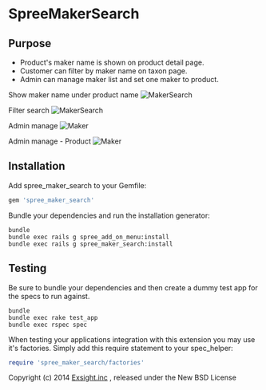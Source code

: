 SpreeMakerSearch
================

Purpose
-------
* Product's maker name is shown on product detail page.
* Customer can filter by maker name on taxon page.
* Admin can manage maker list and set one maker to product.

Show maker name under product name
![MakerSearch](https://raw.githubusercontent.com/wiki/digitalm/spree_maker_search/images/makersearch2.jpg)

Filter search
![MakerSearch](https://raw.githubusercontent.com/wiki/digitalm/spree_maker_search/images/makersearch1.jpg)

Admin manage
![Maker](https://raw.githubusercontent.com/wiki/digitalm/spree_maker_search/images/maker1.jpg)

Admin manage - Product
![Maker](https://raw.githubusercontent.com/wiki/digitalm/spree_maker_search/images/maker2.jpg)

Installation
------------

Add spree_maker_search to your Gemfile:

```ruby
gem 'spree_maker_search'
```

Bundle your dependencies and run the installation generator:

```shell
bundle
bundle exec rails g spree_add_on_menu:install
bundle exec rails g spree_maker_search:install
```

Testing
-------

Be sure to bundle your dependencies and then create a dummy test app for the specs to run against.

```shell
bundle
bundle exec rake test_app
bundle exec rspec spec
```

When testing your applications integration with this extension you may use it's factories.
Simply add this require statement to your spec_helper:

```ruby
require 'spree_maker_search/factories'
```

Copyright (c) 2014 [Exsight.inc](http://www.exsight.co.jp/) , released under the New BSD License